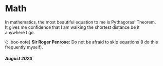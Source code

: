 # Math
In mathematics, the most beautiful equation to me is Pythagoras' Theorem.
It gives me confidence that I am walking the shortest distance be it anywhere I go.

{: .box-note} **Sir Roger Penrose:** Do not be afraid to skip equations (I do this frequently myself).
##### August 2023